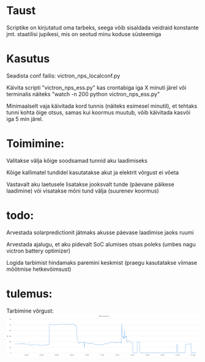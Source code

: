 # Taust

Scriptike on kirjutatud oma tarbeks, seega võib sisaldada veidraid konstante jmt. staatilisi jupikesi, mis on seotud minu koduse süsteemiga

# Kasutus

Seadista conf failis: victron_nps_localconf.py

Käivita scripti "victron_nps_ess.py" kas crontabiga iga X minuti järel või terminalis näiteks "watch -n 200 python victron_nps_ess.py"

Minimaalselt vaja käivitada kord tunnis (näiteks esimesel minutil), et tehtaks tunni kohta õige otsus, samas kui koormus muutub, võib käivitada kasvõi iga 5 min järel.


# Toimimine:

Valitakse välja kõige soodsamad tunnid aku laadimiseks

Kõige kallimatel tundidel kasutatakse akut ja elektrit võrgust ei võeta

Vastavalt aku laetusele lisatakse jooksvalt tunde (päevane päikese laadimine) või visatakse mõni tund välja (suurenev koormus)


# todo:
Arvestada solarpredictionit jätmaks akusse päevase laadimise jaoks ruumi

Arvestada ajalugu, et aku pidevalt SoC alumises otsas poleks (umbes nagu victron battery optimizer)

Logida tarbimist hindamaks paremini keskmist (praegu kasutatakse viimase mõõtmise hetkevõimsust)

# tulemus:
Tarbimine võrgust: ![Elektrikastus võrgust](power_from_grid.PNG)
